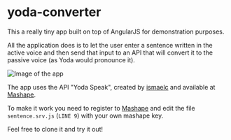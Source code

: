 # yoda-converter
This a really tiny app built on top of AngularJS for demonstration purposes.

All the application does is to let the user enter a sentence written in the active voice and then send that input to an API that will convert it to the passive voice (as Yoda would pronounce it). 

![Image of the app](http://i.imgur.com/jOQYPfa.png)

The app uses the API "Yoda Speak", created by [ismaelc](https://www.mashape.com/ismaelc) and available at [Mashape](https://www.mashape.com/ismaelc/yoda-speak).

To make it work you need to register to [Mashape](https://www.mashape.com) and edit the file `sentence.srv.js` (`LINE 9`) with your own mashape key.

Feel free to clone it and try it out!

